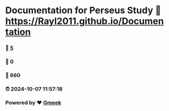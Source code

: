 # Documentation for Perseus Study :link: https://Rayl2011.github.io/Documentation 
### :page_facing_up: [5](https://Rayl2011.github.io/Documentation/tag.html) 
### :speech_balloon: 0 
### :hibiscus: 660 
### :alarm_clock: 2024-10-07 11:57:18 
### Powered by :heart: [Gmeek](https://github.com/Meekdai/Gmeek)
